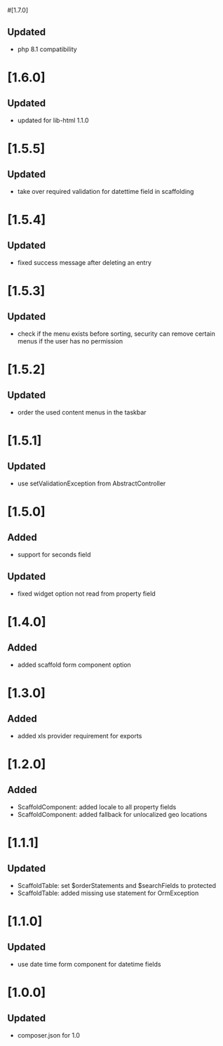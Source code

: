 #[1.7.0]
## Updated
- php 8.1 compatibility

# [1.6.0]
## Updated
- updated for lib-html 1.1.0

# [1.5.5]
## Updated
- take over required validation for datettime field in scaffolding

# [1.5.4]
## Updated
- fixed success message after deleting an entry

# [1.5.3]
## Updated
- check if the menu exists before sorting, security can remove certain menus if the user has no permission

# [1.5.2]
## Updated
- order the used content menus in the taskbar

# [1.5.1]
## Updated
- use setValidationException from AbstractController

# [1.5.0]
## Added
- support for seconds field
## Updated 
- fixed widget option not read from property field

# [1.4.0]
## Added
- added scaffold form component option

# [1.3.0]
## Added
- added xls provider requirement for exports

# [1.2.0]
## Added
- ScaffoldComponent: added locale to all property fields
- ScaffoldComponent: added fallback for unlocalized geo locations 

# [1.1.1]
## Updated
- ScaffoldTable: set $orderStatements and $searchFields to protected
- ScaffoldTable: added missing use statement for OrmException

# [1.1.0]
## Updated
- use date time form component for datetime fields

# [1.0.0]
## Updated
- composer.json for 1.0
